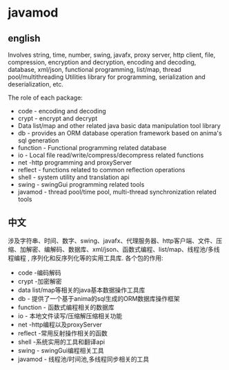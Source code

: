 # javamod
## english
Involves string, time, number, swing, javafx, proxy server, http client, file, compression, encryption and decryption, encoding and decoding, database, xml/json, functional programming, list/map, thread pool/multithreading Utilities library for programming, serialization and deserialization, etc.

The role of each package:

- code - encoding and decoding
- crypt - encrypt and decrypt
- Data list/map and other related java basic data manipulation tool library
- db - provides an ORM database operation framework based on anima's sql generation
- function - Functional programming related database
- io - Local file read/write/compress/decompress related functions
- net -http programming and proxyServer
- reflect - functions related to common reflection operations
- shell - system utility and translation api
- swing - swingGui programming related tools
- javamod - thread pool/time pool, multi-thread synchronization related tools

## 中文

涉及字符串、时间、数字、swing、javafx、代理服务器、http客户端、文件、压缩、加解密、编解码、数据库、xml/json、函数式编程、list/map、线程池/多线程编程 , 序列化和反序列化等的实用工具库.
各个包的作用:

- code -编码解码
- crypt -加密解密
- data  list/map等相关的java基本数据操作工具库
- db   - 提供了一个基于anima的sql生成的ORM数据库操作框架
- function - 函数式编程相关的数据库
- io - 本地文件读写/压缩解压缩相关功能
- net -http编程以及proxyServer
- reflect -常用反射操作相关的函数
- shell -系统实用的工具和翻译api
- swing - swingGui编程相关工具
- javamod - 线程池/时间池,多线程同步相关的工具

